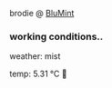 brodie @ [BluMint](https://www.linkedin.com/company/blumint-io/)

<!--weather_start-->
### working conditions..

weather: mist 

temp: 5.31 °C 🧥

<!--weather_end-->
